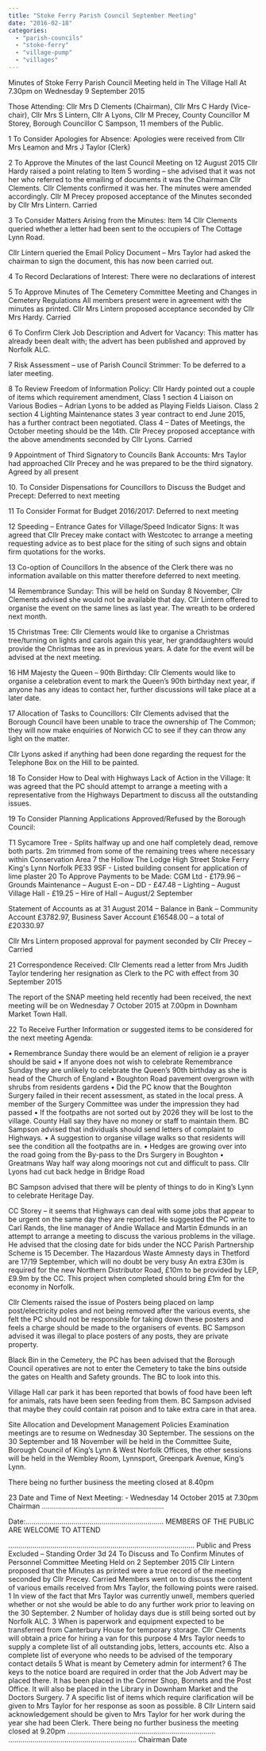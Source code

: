 ```yaml
---
title: "Stoke Ferry Parish Council September Meeting"
date: "2016-02-18"
categories: 
  - "parish-councils"
  - "stoke-ferry"
  - "village-pump"
  - "villages"
---
```


Minutes of Stoke Ferry Parish Council Meeting held in The Village Hall At 7.30pm on Wednesday 9 September 2015

Those Attending: Cllr Mrs D Clements (Chairman), Cllr Mrs C Hardy (Vice-chair), Cllr Mrs S Lintern, Cllr A Lyons, Cllr M Precey, County Councillor M Storey, Borough Councillor C Sampson, 11 members of the Public.

1 To Consider Apologies for Absence: Apologies were received from Cllr Mrs Leamon and Mrs J Taylor (Clerk)

2 To Approve the Minutes of the last Council Meeting on 12 August 2015 Cllr Hardy raised a point relating to Item 5 wording – she advised that it was not her who referred to the emailing of documents it was the Chairman Cllr Clements. Cllr Clements confirmed it was her. The minutes were amended accordingly. Cllr M Precey proposed acceptance of the Minutes seconded by Cllr Mrs Lintern. Carried

3 To Consider Matters Arising from the Minutes: Item 14 Cllr Clements queried whether a letter had been sent to the occupiers of The Cottage Lynn Road.

Cllr Lintern queried the Email Policy Document – Mrs Taylor had asked the chairman to sign the document, this has now been carried out.

4 To Record Declarations of Interest: There were no declarations of interest

5 To Approve Minutes of The Cemetery Committee Meeting and Changes in Cemetery Regulations All members present were in agreement with the minutes as printed. Cllr Mrs Lintern proposed acceptance seconded by Cllr Mrs Hardy. Carried

6 To Confirm Clerk Job Description and Advert for Vacancy: This matter has already been dealt with; the advert has been published and approved by Norfolk ALC.

7 Risk Assessment – use of Parish Council Strimmer: To be deferred to a later meeting.

8 To Review Freedom of Information Policy: Cllr Hardy pointed out a couple of items which requirement amendment, Class 1 section 4 Liaison on Various Bodies – Adrian Lyons to be added as Playing Fields Liaison. Class 2 section 4 Lighting Maintenance states 3 year contract to end June 2015, has a further contract been negotiated. Class 4 – Dates of Meetings, the October meeting should be the 14th. Cllr Precey proposed acceptance with the above amendments seconded by Cllr Lyons. Carried

9 Appointment of Third Signatory to Councils Bank Accounts: Mrs Taylor had approached Cllr Precey and he was prepared to be the third signatory. Agreed by all present

10\. To Consider Dispensations for Councillors to Discuss the Budget and Precept: Deferred to next meeting

11 To Consider Format for Budget 2016/2017: Deferred to next meeting

12 Speeding – Entrance Gates for Village/Speed Indicator Signs: It was agreed that Cllr Precey make contact with Westcotec to arrange a meeting requesting advice as to best place for the siting of such signs and obtain firm quotations for the works.

13 Co-option of Councillors In the absence of the Clerk there was no information available on this matter therefore deferred to next meeting.

14 Remembrance Sunday: This will be held on Sunday 8 November, Cllr Clements advised she would not be available that day. Cllr Lintern offered to organise the event on the same lines as last year. The wreath to be ordered next month.

15 Christmas Tree: Cllr Clements would like to organise a Christmas tree/turning on lights and carols again this year, her granddaughters would provide the Christmas tree as in previous years. A date for the event will be advised at the next meeting.

16 HM Majesty the Queen – 90th Birthday: Cllr Clements would like to organise a celebration event to mark the Queen’s 90th birthday next year, if anyone has any ideas to contact her, further discussions will take place at a later date.

17 Allocation of Tasks to Councillors: Cllr Clements advised that the Borough Council have been unable to trace the ownership of The Common; they will now make enquiries of Norwich CC to see if they can throw any light on the matter.

Cllr Lyons asked if anything had been done regarding the request for the Telephone Box on the Hill to be painted.

18 To Consider How to Deal with Highways Lack of Action in the Village: It was agreed that the PC should attempt to arrange a meeting with a representative from the Highways Department to discuss all the outstanding issues.

19 To Consider Planning Applications Approved/Refused by the Borough Council:

T1 Sycamore Tree - Splits halfway up and one half completely dead, remove both parts. 2m trimmed from some of the remaining trees where necessary within Conservation Area 7 the Hollow The Lodge High Street Stoke Ferry King's Lynn Norfolk PE33 9SF - Listed building consent for application of lime plaster 20 To Approve Payments to be Made: CGM Ltd - £179.96 – Grounds Maintenance – August E-on – DD - £47.48 – Lighting – August Village Hall - £19.25 – Hire of Hall – August/2 September

Statement of Accounts as at 31 August 2014 – Balance in Bank – Community Account £3782.97, Business Saver Account £16548.00 – a total of £20330.97

Cllr Mrs Lintern proposed approval for payment seconded by Cllr Precey – Carried

21 Correspondence Received: Cllr Clements read a letter from Mrs Judith Taylor tendering her resignation as Clerk to the PC with effect from 30 September 2015

The report of the SNAP meeting held recently had been received, the next meeting will be on Wednesday 7 October 2015 at 7.00pm in Downham Market Town Hall.

22 To Receive Further Information or suggested items to be considered for the next meeting Agenda:

• Remembrance Sunday there would be an element of religion ie a prayer should be said • If anyone does not wish to celebrate Remembrance Sunday they are unlikely to celebrate the Queen’s 90th birthday as she is head of the Church of England • Boughton Road pavement overgrown with shrubs from residents gardens • Did the PC know that the Boughton Surgery failed in their recent assessment, as stated in the local press. A member of the Surgery Committee was under the impression they had passed • If the footpaths are not sorted out by 2026 they will be lost to the village. County Hall say they have no money or staff to maintain them. BC Sampson advised that individuals should send letters of complaint to Highways. • A suggestion to organise village walks so that residents will see the condition all the footpaths are in. • Hedges are growing over into the road going from the By-pass to the Drs Surgery in Boughton • Greatmans Way half way along moorings not cut and difficult to pass. Cllr Lyons had cut back hedge in Bridge Road

BC Sampson advised that there will be plenty of things to do in King’s Lynn to celebrate Heritage Day.

CC Storey – it seems that Highways can deal with some jobs that appear to be urgent on the same day they are reported. He suggested the PC write to Carl Rands, the line manager of Andie Wallace and Martin Edmunds in an attempt to arrange a meeting to discuss the various problems in the village. He advised that the closing date for bids under the NCC Parish Partnership Scheme is 15 December. The Hazardous Waste Amnesty days in Thetford are 17/19 September, which will no doubt be very busy An extra £30m is required for the new Northern Distributor Road, £10m to be provided by LEP, £9.9m by the CC. This project when completed should bring £1m for the economy in Norfolk.

Cllr Clements raised the issue of Posters being placed on lamp post/electricity poles and not being removed after the various events, she felt the PC should not be responsible for taking down these posters and feels a charge should be made to the organisers of events. BC Sampson advised it was illegal to place posters of any posts, they are private property.

Black Bin in the Cemetery, the PC has been advised that the Borough Council operatives are not to enter the Cemetery to take the bins outside the gates on Health and Safety grounds. The BC to look into this.

Village Hall car park it has been reported that bowls of food have been left for animals, rats have been seen feeding from them. BC Sampson advised that maybe they could contain rat poison and to take extra care in that area.

Site Allocation and Development Management Policies Examination meetings are to resume on Wednesday 30 September. The sessions on the 30 September and 18 November will be held in the Committee Suite, Borough Council of King’s Lynn & West Norfolk Offices, the other sessions will be held in the Wembley Room, Lynnsport, Greenpark Avenue, King’s Lynn.

There being no further business the meeting closed at 8.40pm

23 Date and Time of Next Meeting: - Wednesday 14 October 2015 at 7.30pm Chairman …………………………………………………….

Date:…………………………………………………………… MEMBERS OF THE PUBLIC ARE WELCOME TO ATTEND

………………………………………………………………………………… Public and Press Excluded – Standing Order 3d 24 To Discuss and To Confirm Minutes of Personnel Committee Meeting Held on 2 September 2015 Cllr Lintern proposed that the Minutes as printed were a true record of the meeting seconded by Cllr Precey. Carried Members went on to discuss the content of various emails received from Mrs Taylor, the following points were raised. 1 In view of the fact that Mrs Taylor was currently unwell, members queried whether or not she would be able to do any further work prior to leaving on the 30 September. 2 Number of holiday days due is still being sorted out by Norfolk ALC. 3 When is paperwork and equipment expected to be transferred from Canterbury House for temporary storage. Cllr Clements will obtain a price for hiring a van for this purpose 4 Mrs Taylor needs to supply a complete list of all outstanding jobs, letters, accounts etc. Also a complete list of everyone who needs to be advised of the temporary contact details 5 What is meant by Cemetery admin for interment? 6 The keys to the notice board are required in order that the Job Advert may be placed there. It has been placed in the Corner Shop, Bonnets and the Post Office. It will also be placed in the Library in Downham Market and the Doctors Surgery. 7 A specific list of items which require clarification will be given to Mrs Taylor for her response as soon as possible. 8 Cllr Lintern said acknowledgement should be given to Mrs Taylor for her work during the year she had been Clerk. There being no further business the meeting closed at 9.20pm ……………………………………………………………….. ………………………………………………………. Chairman Date
